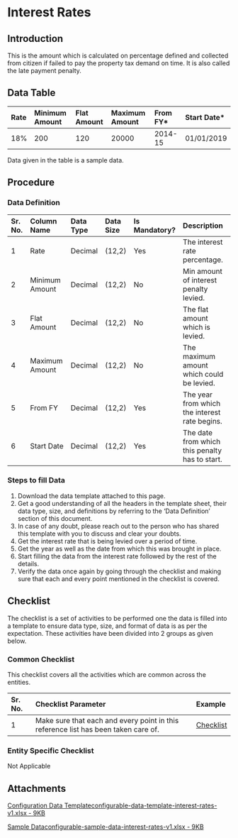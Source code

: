 # Interest Rates

## Introduction <a id="introduction"></a>

This is the amount which is calculated on percentage defined and collected from citizen if failed to pay the property tax demand on time. It is also called the late payment penalty.

## Data Table <a id="data-table"></a>

| Rate | Minimum Amount | Flat Amount | Maximum Amount | From FY\* | Start Date\* |
| :--- | :--- | :--- | :--- | :--- | :--- |
| 18% | 200 | 120 | 20000 | 2014-15 | 01/01/2019 |

Data given in the table is a sample data.

## Procedure <a id="procedure"></a>

### Data Definition <a id="data-definition"></a>

| Sr. No. | Column Name | Data Type | Data Size | Is Mandatory? | Description |
| :--- | :--- | :--- | :--- | :--- | :--- |
| 1 | Rate | Decimal | \(12,2\) | Yes | The interest rate percentage. |
| 2 | Minimum Amount | Decimal | \(12,2\) | No | Min amount of interest penalty levied. |
| 3 | Flat Amount | Decimal | \(12,2\) | No | The flat amount which is levied. |
| 4 | Maximum Amount | Decimal | \(12,2\) | No | The maximum amount which could be levied. |
| 5 | From FY | Decimal | \(12,2\) | Yes | The year from which the interest rate begins. |
| 6 | Start Date | Decimal | \(12,2\) | Yes | The date from which this penalty has to start. |

### Steps to fill Data <a id="steps-to-fill-data"></a>

1. Download the data template attached to this page.
2. Get a good understanding of all the headers in the template sheet, their data type, size, and definitions by referring to the ‘Data Definition’ section of this document.
3. In case of any doubt, please reach out to the person who has shared this template with you to discuss and clear your doubts.
4. Get the interest rate that is being levied over a period of time.
5. Get the year as well as the date from which this was brought in place.
6. Start filling the data from the interest rate followed by the rest of the details.
7. Verify the data once again by going through the checklist and making sure that each and every point mentioned in the checklist is covered.

## Checklist <a id="checklist"></a>

The checklist is a set of activities to be performed one the data is filled into a template to ensure data type, size, and format of data is as per the expectation. These activities have been divided into 2 groups as given below.

### Common Checklist <a id="common-checklist"></a>

This checklist covers all the activities which are common across the entities.

| Sr. No. | Checklist Parameter | Example |
| :--- | :--- | :--- |
| 1 | Make sure that each and every point in this reference list has been taken care of. | ​[Checklist](https://docs.digit.org/configure-digit/configuring-master-data-templates/module-setup/common-config/checklist)​ |

### Entity Specific Checklist <a id="entity-specific-checklist"></a>

Not Applicable

## Attachments <a id="attachments"></a>

[Configuration Data Templateconfigurable-data-template-interest-rates-v1.xlsx - 9KB](https://firebasestorage.googleapis.com/v0/b/gitbook-28427.appspot.com/o/assets%2F-MERG_iQW5oN4ukgXP8K%2Fsync%2F4d3b1bfc62339ff2bce807405db94b48cea38489.xlsx?generation=1602050609246674&alt=media)

[Sample Dataconfigurable-sample-data-interest-rates-v1.xlsx - 9KB](https://firebasestorage.googleapis.com/v0/b/gitbook-28427.appspot.com/o/assets%2F-MERG_iQW5oN4ukgXP8K%2Fsync%2F630cc661ad845906ddae868fe6c69ac3d69a69a1.xlsx?generation=1602050609299260&alt=media)


